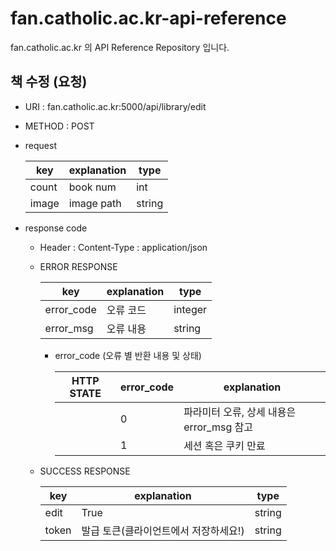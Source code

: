 # fan.catholic.ac.kr-api-reference
fan.catholic.ac.kr 의 API Reference Repository 입니다.

## 책 수정 (요청)
- URI : fan.catholic.ac.kr:5000/api/library/edit
- METHOD : POST
- request

    | key | explanation | type |
    |--- |--- |--- |
    | count | book num | int |
    | image | image path | string |
    

- response code
    - Header :
        Content-Type : application/json
    - ERROR RESPONSE
    
        |    key   | explanation |   type  |
        | -------- | ----------- |-------- |
        |error_code| 오류 코드  | integer | 
        |error_msg | 오류 내용  | string  |
        
        - error_code (오류 별 반환 내용 및 상태)
        
            | HTTP STATE | error_code | explanation |
            |----------- | ---------- | ----------- |
            |  |0| 파라미터 오류, 상세 내용은 error_msg 참고 |
            |  |1| 세션 혹은 쿠키 만료 |

    
    - SUCCESS RESPONSE
    
        | key | explanation | type |
        |--- |--- |--- |
        | edit | True | string |
        | token | 발급 토큰(클라이언트에서 저장하세요!) | string |

